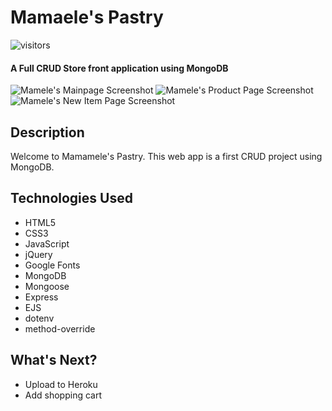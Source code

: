 # Mamaele's Pastry
![visitors](https://visitor-badge.glitch.me/badge?page_id=jfwebb.easel)
#### A Full CRUD Store front application using MongoDB

<img src="https://i.imgur.com/wu6Vh41.png" alt="Mamele's Mainpage Screenshot"/>
<img src="https://i.imgur.com/5gdTWQf.png" alt="Mamele's Product Page Screenshot"/>
<img src="https://i.imgur.com/Hsu1iCj.png" alt="Mamele's New Item Page Screenshot"/>

## Description
Welcome to Mamamele's Pastry. This web app is a first CRUD project using MongoDB.

## <a name="technologiesused"></a> Technologies Used
* HTML5
* CSS3
* JavaScript
* jQuery
* Google Fonts
* MongoDB
* Mongoose
* Express
* EJS
* dotenv
* method-override

## <a name="future"></a> What's Next?
* Upload to Heroku
* Add shopping cart
